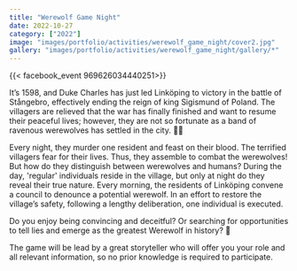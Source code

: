 ```yaml
---
title: "Werewolf Game Night"
date: 2022-10-27
category: ["2022"]
image: "images/portfolio/activities/werewolf_game_night/cover2.jpg"
gallery: "images/portfolio/activities/werewolf_game_night/gallery/*"
---
```


{{< facebook_event 969626034440251>}}

It’s 1598, and Duke Charles has just led Linköping to victory in the battle of Stångebro, effectively ending the reign of king Sigismund of Poland. The villagers are relieved that the war has finally finished and want to resume their peaceful lives; however, they are not so fortunate as a band of ravenous werewolves has settled in the city. 🐺🌙

Every night, they murder one resident and feast on their blood. The terrified villagers fear for their lives. Thus, they assemble to combat the werewolves! But how do they distinguish between werewolves and humans? During the day, 'regular' individuals reside in the village, but only at night do they reveal their true nature. Every morning, the residents of Linköping convene a council to denounce a potential werewolf. In an effort to restore the village’s safety, following a lengthy deliberation, one individual is executed.

Do you enjoy being convincing and deceitful? Or searching for opportunities to tell lies and emerge as the greatest Werewolf in history? 🧐

The game will be lead by a great storyteller who will offer you your role and all relevant information, so no prior knowledge is required to participate.
